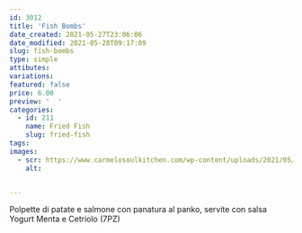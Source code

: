 ```yaml
---
id: 3012
title: 'Fish Bombs'
date_created: 2021-05-27T23:06:06
date_modified: 2021-05-28T09:17:09
slug: fish-bombs
type: simple
attibutes: 
variations:
featured: false
price: 6.00
preview: '  '
categories: 
  - id: 211
    name: Fried Fish
    slug: fried-fish
tags: 
images: 
  - scr: https://www.carmelosoulkitchen.com/wp-content/uploads/2021/05/FISH-BOMBS-fs8.png
    alt: 


---
```


<p>Polpette di patate e salmone con panatura al panko, servite con salsa Yogurt Menta e Cetriolo (7PZ)</p>

